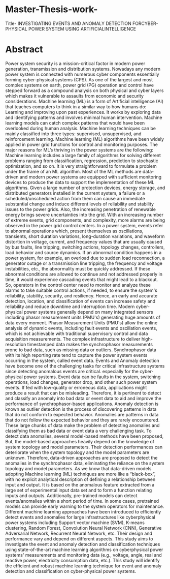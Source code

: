 # Master-Thesis-work-
Title- INVESTIGATING EVENTS AND ANOMALY DETECTION FORCYBER-PHYSICAL POWER SYSTEM USING ARTIFICIALINTELLIGENCE

# Abstract
Power system security is a mission-critical factor in modern power generation, transmission and distribution systems. Nowadays any modern power system is connected with numerous cyber components essentially forming cyber-physical systems (CPS). As one of the largest and most complex systems on earth, power grid (PG) operation and control have stepped forward as a compound analysis on both physical and cyber layers which makes it vulnerable to assaults from economic and security considerations. Machine learning (ML) is a form of Artificial intelligence (AI) that teaches computers to think in a similar way to how humans do: Learning and improving upon past experiences. It works by exploring data and identifying patterns and involves minimal human intervention. Machine learning models can catch complex patterns that would have been overlooked during human analysis. Machine learning techniques can be mainly classified into three types: supervised, unsupervised, and reinforcement learning. Machine learning (ML) algorithms have been widely applied in power grid functions for control and monitoring purposes. The major reasons for ML’s thriving in the power systems are the following: Machine learning includes a large family of algorithms for solving different problems ranging from classification, regression, prediction to stochastic optimization, and so on. It is very straightforward to formulate a problem under the frame of an ML algorithm. Most of the ML methods are data-driven and modern power systems are equipped with sufficient monitoring devices to produce the data to support the implementation of these ML algorithms. Given a large number of protection devices, energy storage, and distributed generators installed in the current system, a failure or a scheduled/unscheduled action from them can cause an immediate substantial change and induce different levels of reliability and stability issues to the power grids. Also, the increasing penetration of renewable energy brings severe uncertainties into the grid. With an increasing number of extreme events, grid components, and complexity, more alarms are being observed in the power grid control centers. In a power system, events refer to abnormal operations which, present themselves as oscillations, transients, short duration variations, long-duration variations, and waveform distortion in voltage, current, and frequency values that are usually caused by bus faults, line tripping, switching actions, topology changes, controllers, load behavior and source dynamics. If an abnormal condition happens in a power system, for example, an overload due to sudden load reconnection, a generator outage or a transmission line tripping, the frequency and voltage instabilities, etc., the abnormality must be quickly addressed. If these abnormal conditions are allowed to continue and not addressed properly in time, it would experience cascading events that might lead to a blackout. So, operators in the control center need to monitor and analyze these alarms to take suitable control actions, if needed, to ensure the system's reliability, stability, security, and resiliency. Hence, an early and accurate detection, location, and classification of events can increase safety and reliability and reduce downtime and interruption time. Modern cyber-physical power systems generally depend on many integrated sensors including phasor measurement units (PMU's) generating huge amounts of data every moment. Phasor Measurement Units (PMU's) allow the online analysis of dynamic events, including fault events and oscillation events, which is not achievable with traditional supervisory control and data acquisition measurements. The complex infrastructure to deliver high-resolution timestamped data makes the synchrophasor measurements prone to bad data, such as missing data or outliers. Synchrophasor data with its high reporting rate tend to capture the power system events occurring in the system, called event data. Events and Anomaly detection have become one of the challenging tasks for critical infrastructure systems since detecting anomalous events are critical. especially for the cyber-physical power systems. Event data can be faults in the system, switching operations, load changes, generator drop, and other such power system events. If fed with low-quality or erroneous data, applications might produce a result that can be misleading. Therefore, it is pertinent to detect and classify an anomaly into bad data or event data to aid and improve the performance of synchrophasor-based applications. Anomaly detection is known as outlier detection is the process of discovering patterns in data that do not conform to expected behavior. Anomalies are patterns in data that do not follow the expected behavior and they are rarely encountered. These large chunks of data make the problem of detecting anomalies and classifying them as bad data or event data a very challenging task. To detect data anomalies, several model-based methods have been proposed, But, the model-based approaches heavily depend on the knowledge of system topology and model parameters. Their detection performances can deteriorate when the system topology and the model parameters are unknown. Therefore, data-driven approaches are proposed to detect the anomalies in the synchrophasor data, eliminating the reliance on the system topology and model parameters. As we know that data-driven models adopting Machine learning (ML) techniques are more like a “black-box”, with no explicit analytical description of defining a relationship between input and output. It is based on the anomalous feature extracted from a large set of experimental input data set and to form a function relating inputs and outputs. Additionally, pre-trained models can detect events/anomalies within a short period of time. In some cases, pretrained models can provide early warning to the system operators for maintenance. Different machine learning approaches have been introduced to efficiently detect events and anomalies for large infrastructures like cyberphysical power systems including Support vector machine (SVM), K-means clustering, Random Forest, Convolution Neural Network (CNN), Generative Adversarial Network, Recurrent Neural Network, etc. Their design and performance vary and depend on different aspects. This study aims to investigate the event and anomaly detection and classification techniques using state-of-the-art machine learning algorithms on cyberphysical power systems' measurements and monitoring data (e.g., voltage, angle, real and reactive power, electricity consumption data, etc.). This study will identify the efficient and robust machine learning technique for event and anomaly detection and classification on cyber-physical power systems.
